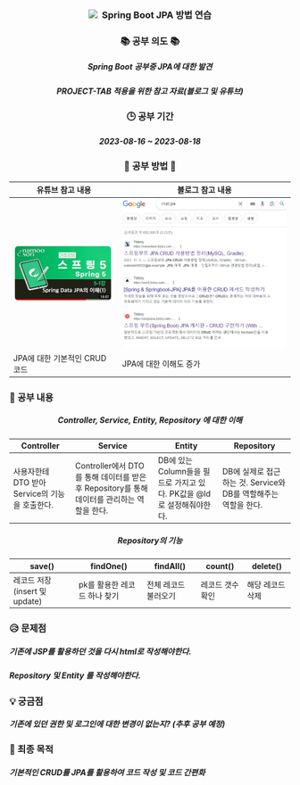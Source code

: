  <h3 align="center"><img src="https://img.shields.io/badge/SpringBoot-6DB33F?style=flat-square&logo=SpringBoot&logoColor=white"/></a>&nbsp Spring Boot JPA 방법 연습 </h3>

<h3 align="center">📚 공부 의도 📚</h3>
<h5 align="center">Spring Boot 공부중 JPA에 대한 발견</h5>
<h5 align="center">PROJECT-TAB 적용을 위한 참고 자료(블로그 및 유튜브)</h5>

<h3 align="center">🕒 공부 기간</h3>
<h5 align="center">2023-08-16 ~ 2023-08-18</h5>

<h3 align="center">📁 공부 방법 📁</h3>

| 유튜브 참고 내용 | 블로그 참고 내용 |
| --- | --- |
| ![유튜브 이미지](https://github.com/lee000403/springboots_crud_jpa/blob/main/images/JPA-CRUD%20%EC%9C%A0%ED%8A%9C%EB%B8%8C.jpg) | ![블로그 이미지](https://github.com/lee000403/springboots_crud_jpa/blob/main/images/JPA-CRUD%20%EB%B8%94%EB%A1%9C%EA%B7%B8.jpg) |
| JPA에 대한 기본적인 CRUD 코드 | JPA에 대한 이해도 증가 |


<h3> 💊 공부 내용 </h3>
<h5 align="center">Controller, Service, Entity, Repository 에 대한 이해</h5>

| Controller | Service | Entity | Repository |
| --- | --- | --- | --- |
| 사용자한테 DTO 받아 Service의 기능을 호출한다. | Controller에서 DTO를 통해 데이터를 받은 후 Repository를 통해 데이터를 관리하는 역할을 한다. | DB에 있는 Column들을 필드로 가지고 있다. PK값을 @Id로 설정해줘야한다. | DB에 실제로 접근하는 것. Service와 DB를 역할해주는 역할을 한다. |

<h5 align="center">Repository의 기능</h5>

| save()    | findOne()                  | findAll()                 | count()                 | delete()                  |
| --------- | -------------------------- | ------------------------- | ----------------------- | ------------------------- |
| 레코드 저장(insert 및 update) | pk를 활용한 레코드 하나 찾기 | 전체 레코드 불러오기 | 레코드 갯수 확인 | 해당 레코드 삭제 |

<h3> 😥 문제점 </h3>
<h5> 기존에 JSP를 활용하던 것을 다시 html로 작성해야한다. </h5>
<h5> Repository 및 Entity 를 작성해야한다. </h5>

<h3> 💡 궁금점 </h3>
<h5> 기존에 있던 권한 및 로그인에 대한 변경이 없는지? (추후 공부 예정)</h5>


<h3> 🍎 최종 목적 </h3>
<h5>기본적인 CRUD를 JPA를 활용하여 코드 작성 및 코드 간편화</h5>
